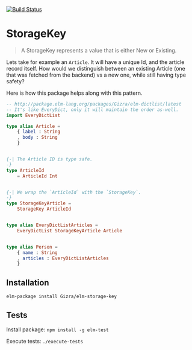 [![Build Status](https://travis-ci.org/Gizra/elm-storage-key.svg?branch=master)](https://travis-ci.org/Gizra/elm-storage-key)

StorageKey
========

> A StorageKey represents a value that is either New or Existing.

Lets take for example an `Article`. It will have a unique Id, and the article record itself. How would we distinguish between an existing
Article (one that was fetched from the backend) vs a new one, while still having type safety?

Here is how this package helps along with this pattern.

```elm
-- http://package.elm-lang.org/packages/Gizra/elm-dictlist/latest
-- It's like EveryDict, only it will maintain the order as-well.
import EveryDictList

type alias Article =
    { label : String
    , body : String
    }


{-| The Article ID is type safe.
-}
type ArticleId
    = ArticleId Int


{-| We wrap the `ArticleId` with the `StorageKey`.
-}
type StorageKeyArticle =
    StorageKey ArticleId


type alias EveryDictListArticles =
    EveryDictList StorageKeyArticle Article


type alias Person =
    { name : String
    , articles : EveryDictListArticles
    }
```


## Installation

`elm-package install Gizra/elm-storage-key`

## Tests

Install package: `npm install -g elm-test`

Execute tests: `./execute-tests`
